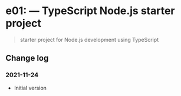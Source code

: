 # e01: &mdash; TypeScript Node.js starter project
> starter project for Node.js development using TypeScript

## Change log

### 2021-11-24
- Initial version